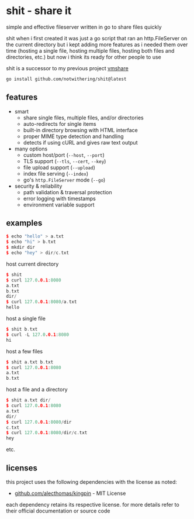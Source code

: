 # shit - **sh**are **it**

simple and effective fileserver written in go to share files quickly

shit when i first created it was just a go script that ran an http.FileServer on the current directory but i kept adding more features as i needed them over time (hosting a single file, hosting multiple files, hosting both files and directories, etc.) but now i think its ready for other people to use

shit is a successor to my previous project [vmshare](https://github.com/notwithering/vmshare)

```bash
go install github.com/notwithering/shit@latest
```

## features

- smart
    - share single files, multiple files, and/or directories
    - auto-redirects for single items
    - built-in directory browsing with HTML interface
    - proper MIME type detection and handling
    - detects if using cURL and gives raw text output
- many options
    - custom host/port (`--host`, `--port`)
    - TLS support (`--tls`, `--cert`, `--key`)
    - file upload support (`--upload`)
    - index file serving (`--index`)
    - go's `http.FileServer` mode (`--go`)
- security & reliability
    - path validation & traversal protection
    - error logging with timestamps
    - environment variable support

## examples

<!-- code examples labeled as C++ for better bash formatting -->

```cpp
$ echo "hello" > a.txt
$ echo "hi" > b.txt
$ mkdir dir
$ echo "hey" > dir/c.txt
```

host current directory

```cpp
$ shit
$ curl 127.0.0.1:8080
a.txt
b.txt
dir/
$ curl 127.0.0.1:8080/a.txt
hello
```

host a single file

```cpp
$ shit b.txt
$ curl -L 127.0.0.1:8080
hi
```

host a few files

```cpp
$ shit a.txt b.txt
$ curl 127.0.0.1:8080
a.txt
b.txt
```

host a file and a directory

```cpp
$ shit a.txt dir/
$ curl 127.0.0.1:8080
a.txt
dir/
$ curl 127.0.0.1:8080/dir
c.txt
$ curl 127.0.0.1:8080/dir/c.txt
hey
```

etc.

## licenses

this project uses the following dependencies with the license as noted:

- [github.com/alecthomas/kingpin](https://github.com/alecthomas/kingpin) - MIT License

each dependency retains its respective license. for more details refer to their official documentation or source code
